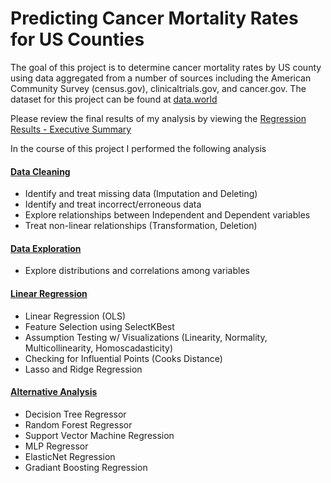 # Predicting Cancer Mortality Rates for US Counties

The goal of this project is to determine cancer mortality rates by US county using data aggregated from a number of sources including the American Community Survey (census.gov), clinicaltrials.gov, and cancer.gov. The dataset for this project can be found at [data.world](https://data.world/nrippner/ols-regression-challenge)

Please review the final results of my analysis by viewing the [Regression Results - Executive Summary]() 

In the course of this project I performed the following analysis

#### [Data Cleaning]()
 - Identify and treat missing data (Imputation and Deleting)
 - Identify and treat incorrect/erroneous data
 - Explore relationships between Independent and Dependent variables
 - Treat non-linear relationships (Transformation, Deletion)

#### [Data Exploration]()
 - Explore distributions and correlations among variables

#### [Linear Regression]()
 - Linear Regression (OLS)
 - Feature Selection using SelectKBest
 - Assumption Testing w/ Visualizations (Linearity, Normality, Multicollinearity, Homoscadasticity)
 - Checking for Influential Points (Cooks Distance)
 - Lasso and Ridge Regression

#### [Alternative Analysis]()
 - Decision Tree Regressor 
 - Random Forest Regressor 
 - Support Vector Machine Regression
 - MLP Regressor
 - ElasticNet Regression
 - Gradiant Boosting Regression
